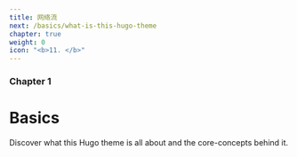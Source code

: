 ```yaml
---
title: 网络流
next: /basics/what-is-this-hugo-theme
chapter: true
weight: 0
icon: "<b>11. </b>"
---
```


### Chapter 1

# Basics

Discover what this Hugo theme is all about and the core-concepts behind it.

